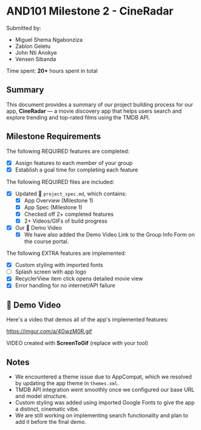 # AND101 Milestone 2 - CineRadar

Submitted by:
- Miguel Shema Ngabonziza
- Zablon Geletu
- John Nti Anokye
- Vensen Sibanda

Time spent: **20+** hours spent in total

## Summary

This document provides a summary of our project building process for our app, **CineRadar** — a movie discovery app that helps users search and explore trending and top-rated films using the TMDB API.

## Milestone Requirements

The following REQUIRED features are completed:

- [x] Assign features to each member of your group
- [x] Establish a goal time for completing each feature

The following REQUIRED files are included:

- [X] Updated 📄 `project_spec.md`, which contains:
  - [X] App Overview (Milestone 1)
  - [X] App Spec (Milestone 1)
  - [x] Checked off 2+ completed features
  - [x] 2+ Videos/GIFs of build progress

- [x] Our 🎥 Demo Video
  - [x] We have also added the Demo Video Link to the Group Info Form on the course portal.

The following EXTRA features are implemented:

- [x] Custom styling with imported fonts
- [ ] Splash screen with app logo
- [x] RecyclerView item click opens detailed movie view
- [x] Error handling for no internet/API failure

## 🎥 Demo Video

Here's a video that demos all of the app's implemented features:

https://imgur.com/a/4GwzM0R.gif

VIDEO created with **ScreenToGif** (replace with your tool)

## Notes

- We encountered a theme issue due to AppCompat, which we resolved by updating the app theme in `themes.xml`.
- TMDB API integration went smoothly once we configured our base URL and model structure.
- Custom styling was added using imported Google Fonts to give the app a distinct, cinematic vibe.
- We are still working on implementing search functionality and plan to add it before the final demo.
